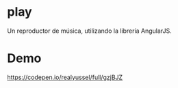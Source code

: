 # play
Un reproductor de música, utilizando la librería AngularJS.

# Demo

https://codepen.io/realyussel/full/gzjBJZ
